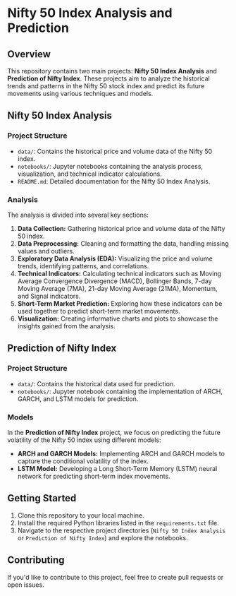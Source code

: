 # Nifty 50 Index Analysis and Prediction

## Overview

This repository contains two main projects: **Nifty 50 Index Analysis** and **Prediction of Nifty Index**. These projects aim to analyze the historical trends and patterns in the Nifty 50 stock index and predict its future movements using various techniques and models.

## Nifty 50 Index Analysis

### Project Structure

- `data/`: Contains the historical price and volume data of the Nifty 50 index.
- `notebooks/`: Jupyter notebooks containing the analysis process, visualization, and technical indicator calculations.
- `README.md`: Detailed documentation for the Nifty 50 Index Analysis.

### Analysis

The analysis is divided into several key sections:

1. **Data Collection:** Gathering historical price and volume data of the Nifty 50 index.
2. **Data Preprocessing:** Cleaning and formatting the data, handling missing values and outliers.
3. **Exploratory Data Analysis (EDA):** Visualizing the price and volume trends, identifying patterns, and correlations.
4. **Technical Indicators:** Calculating technical indicators such as Moving Average Convergence Divergence (MACD), Bollinger Bands, 7-day Moving Average (7MA), 21-day Moving Average (21MA), Momentum, and Signal indicators.
5. **Short-Term Market Prediction:** Exploring how these indicators can be used together to predict short-term market movements.
6. **Visualization:** Creating informative charts and plots to showcase the insights gained from the analysis.

## Prediction of Nifty Index

### Project Structure

- `data/`: Contains the historical data used for prediction.
- `notebooks/`: Jupyter notebook containing the implementation of ARCH, GARCH, and LSTM models for prediction.

### Models

In the **Prediction of Nifty Index** project, we focus on predicting the future volatility of the Nifty 50 index using different models:

- **ARCH and GARCH Models:** Implementing ARCH and GARCH models to capture the conditional volatility of the index.
- **LSTM Model:** Developing a Long Short-Term Memory (LSTM) neural network for predicting short-term index movements.

## Getting Started

1. Clone this repository to your local machine.
2. Install the required Python libraries listed in the `requirements.txt` file.
3. Navigate to the respective project directories (`Nifty 50 Index Analysis` or `Prediction of Nifty Index`) and explore the notebooks.

## Contributing

If you'd like to contribute to this project, feel free to create pull requests or open issues.







